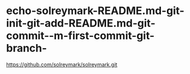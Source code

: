# echo-solreymark-README.md-git-init-git-add-README.md-git-commit--m-first-commit-git-branch-
https://github.com/solreymark/solreymark.git
